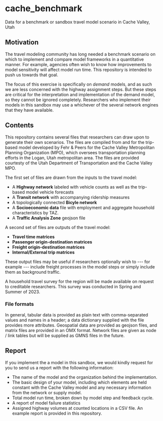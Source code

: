 # cache_benchmark
Data for a benchmark or sandbox travel model scenario in Cache Valley, Utah

## Motivation
The travel modeling community has long needed a benchmark scenario on which to implement and compare
model frameworks in a quantitative manner. For example, agencies often wish to know how improvements to
model sensitivity will affect model run time. This repository is intended to push us towards that
goal.

The focus of this exercise is specifically on *demand* models, and as such we are less concerned with 
the highway assignment steps. But these steps are critical for the interpretation and implementation of 
the demand model, so they cannot be ignored completely. Researchers who implement their models in this 
sandbox may use a whichever of the several network engines that they have available.

## Contents
This repository contains several files that researchers can draw upon to generate their own scenarios. 
The files are compiled from and for the trip-based model developed by Fehr & Peers for the Cache Valley 
Metropolitan Planning Organization (MPO), which oversees transportation planning efforts in the Logan, 
Utah metropolitan area. The files are provided courtesty of the Utah Department of Transportation 
and the Cache Valley MPO.

The first set of files are drawn from the inputs to the travel model:
  - A **Highway network** labeled with vehicle counts as well as the trip-based model vehicle forecasts
  - A **Transit network** with accompanying ridership measures
  - A topologically connected **Bicyle network**
  - A **Socioeconomic data** file with employment and aggregate household characteristics by TAZ.
  - A **Traffic Analysis Zone** geojson file

A second set of files are outputs of the travel model:
  - **Travel time matrices** 
  - **Passenger origin-destination matrices**
  - **Freight origin-destination matrices** 
  - **Internal/External trip matrices** 

These output files may be useful if researchers optionally wish to --- for example --- include freight
processes in the model steps or simply include them as background traffic.

A household travel survey for the region will be made available on request to creditable researchers. This survey
was conducted in Spring and Summer of 2023.

### File formats
In general, tabular data is provided as plain text with comma-separated values and names in a header; a data
dictionary supplied with the file provides more attributes.
Geospatial data are provided as geojson files, and matrix files are provided in an OMX format. Network files 
are given as node / link tables but will be supplied as GMNS files in the future.

## Report

If you implement the a model in this sandbox, we would kindly request for you to send us a report with the following information:
  - The name of the model and the organization behind the implementation.
  - The basic design of your model, including which elements are held constant with the Cache Valley model and
    any necessary information from the network or supply model.
  - Total model run time, broken down by model step and feedback cycle.
  - A report of model failure statistics
  - Assigned highway volumes at counted locations in a CSV file.
An example report is provided in this repository. 

